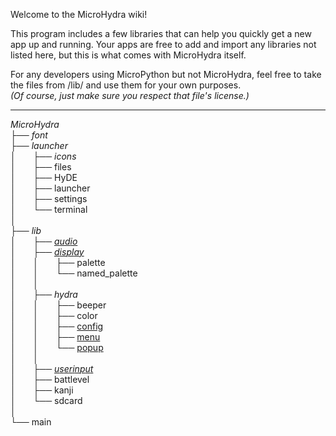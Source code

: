 Welcome to the MicroHydra wiki!

This program includes a few libraries that can help you quickly get a new app up and running. Your apps are free to add and import any libraries not listed here, but this is what comes with MicroHydra itself.

For any developers using MicroPython but not MicroHydra, feel free to take the files from /lib/ and use them for your own purposes.   
*(Of course, just make sure you respect that file's license.)*

----
*MicroHydra*  
├── $font$  
├── $launcher$  
│ &nbsp; &nbsp; &nbsp; ├── $icons$  
│ &nbsp; &nbsp; &nbsp; ├── files  
│ &nbsp; &nbsp; &nbsp; ├── HyDE  
│ &nbsp; &nbsp; &nbsp; ├── launcher  
│ &nbsp; &nbsp; &nbsp; ├── settings  
│ &nbsp; &nbsp; &nbsp; └── terminal  
│  
├── $lib$  
│ &nbsp; &nbsp; &nbsp; ├── [$audio$](https://github.com/echo-lalia/Cardputer-MicroHydra/wiki/Playing-Sound)  
│ &nbsp; &nbsp; &nbsp; ├── [$display$](https://github.com/echo-lalia/Cardputer-MicroHydra/wiki/Display)  
│ &nbsp; &nbsp; &nbsp; │ &nbsp; &nbsp; &nbsp; ├── palette  
│ &nbsp; &nbsp; &nbsp; │ &nbsp; &nbsp; &nbsp; └── named_palette  
│ &nbsp; &nbsp; &nbsp; │  
│ &nbsp; &nbsp; &nbsp; ├── $hydra$  
│ &nbsp; &nbsp; &nbsp; │ &nbsp; &nbsp; &nbsp; ├── beeper  
│ &nbsp; &nbsp; &nbsp; │ &nbsp; &nbsp; &nbsp; ├── color  
│ &nbsp; &nbsp; &nbsp; │ &nbsp; &nbsp; &nbsp; ├── [config](https://github.com/echo-lalia/Cardputer-MicroHydra/wiki/Accessing-config-files)  
│ &nbsp; &nbsp; &nbsp; │ &nbsp; &nbsp; &nbsp; ├── [menu](https://github.com/echo-lalia/Cardputer-MicroHydra/wiki/HydraMenu)  
│ &nbsp; &nbsp; &nbsp; │ &nbsp; &nbsp; &nbsp; └── [popup](https://github.com/echo-lalia/Cardputer-MicroHydra/wiki/popup)  
│ &nbsp; &nbsp; &nbsp; │  
│ &nbsp; &nbsp; &nbsp; ├── [$userinput$](https://github.com/echo-lalia/Cardputer-MicroHydra/wiki/userinput)  
│ &nbsp; &nbsp; &nbsp; ├── battlevel  
│ &nbsp; &nbsp; &nbsp; ├── kanji  
│ &nbsp; &nbsp; &nbsp; └── sdcard  
│  
└── main
